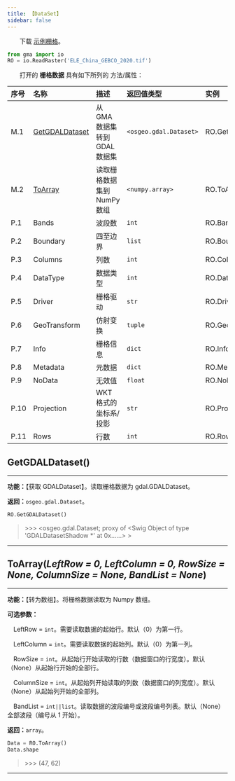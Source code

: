 ```yaml
---
title: 【DataSet】
sidebar: false
---
```


&emsp;　下载 [示例栅格](/io/ELE_China_GEBCO_2020.tif)。

```python
from gma import io
RO = io.ReadRaster('ELE_China_GEBCO_2020.tif')
```

&emsp;　打开的 **栅格数据** 具有如下所列的 方法/属性：


| 序号  | 名称          | 描述                                                         | 返回值类型       | 实例       |
| :----- | :------------- | :------------------------------------------------------------ | :---------- |:---------- |
| M.1     | [GetGDALDataset](/UserGuide/io/DataSet.html#getgdaldataset)      | 从 GMA 数据集转到 GDAL 数据集                             |`<osgeo.gdal.Dataset>`| RO.GetGDALDataset()     |
| M.2     | [ToArray](/UserGuide/io/DataSet.html#toarray-leftrow-0-leftcolumn-0-rowsize-none-columnsize-none-bandlist-none)      | 读取栅格数据集到 NumPy 数组                            | `<numpy.array>`| RO.ToArray()   |
| P.1     | Bands         |波段数 |  `int`|RO.Bands       |
| P.2     | Boundary         | 四至边界 | `list`|RO.Boundary       |
| P.3     | Columns         |列数 |  `int`|RO.Columns       |
| P.4     | DataType         | 数据类型 | `int`|RO.DataType       |
| P.5     | Driver         | 栅格驱动 | `str`|RO.Driver    |
| P.6     | GeoTransform         | 仿射变换 | `tuple`|RO.GeoTransform     |
| P.7     | Info        |栅格信息 |  `dict`|RO.Info   |
| P.8     | Metadata         | 元数据 |`dict`| RO.Metadata      |
| P.9     | NoData         | 无效值 |`float`| RO.NoData       |
| P.10     | Projection         | WKT 格式的坐标系/投影 | `str`|RO.Projection      |
| P.11     | Rows         | 行数 | `int`|RO.Rows       |


## **GetGDALDataset**()

---

**功能：**【获取 GDALDataset】。读取栅格数据为 gdal.GDALDataset。

**返回：**`osgeo.gdal.Dataset`。

```python
RO.GetGDALDataset()
```
> \>>> <osgeo.gdal.Dataset; proxy of <Swig Object of type 'GDALDatasetShadow *' at 0x......> >

---


## **ToArray**(*LeftRow = 0, LeftColumn = 0, RowSize = None, ColumnSize = None, BandList = None*)

---

**功能：**【转为数组】。将栅格数据读取为 Numpy 数组。

**可选参数：**

 &emsp;LeftRow = `int`。需要读取数据的起始行。默认（0）为第一行。

 &emsp;LeftColumn = `int`。需要读取数据的起始列。默认（0）为第一列。

 &emsp;RowSize = `int`。从起始行开始读取的行数（数据窗口的行宽度）。默认（None）从起始行开始的全部行。

 &emsp;ColumnSize = `int`。从起始列开始读取的列数（数据窗口的列宽度）。默认（None）从起始列开始的全部列。

 &emsp;BandList = `int||list`。读取数据的波段编号或波段编号列表。默认（None）全部波段（编号从 1 开始）。

**返回：**`array`。

```python
Data = RO.ToArray()
Data.shape
```
> \>>> (47, 62)

---



